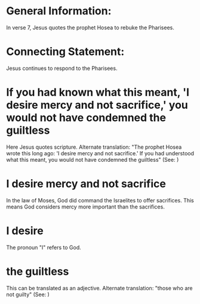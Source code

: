 
# General Information:
In verse 7, Jesus quotes the prophet Hosea to rebuke the Pharisees.

# Connecting Statement:
Jesus continues to respond to the Pharisees.

# If you had known what this meant, 'I desire mercy and not sacrifice,' you would not have condemned the guiltless
Here Jesus quotes scripture. Alternate translation: "The prophet Hosea wrote this long ago: 'I desire mercy and not sacrifice.' If you had understood what this meant, you would not have condemned the guiltless" (See: )

# I desire mercy and not sacrifice
In the law of Moses, God did command the Israelites to offer sacrifices. This means God considers mercy more important than the sacrifices.

# I desire
The pronoun "I" refers to God.

# the guiltless
This can be translated as an adjective. Alternate translation: "those who are not guilty" (See: )